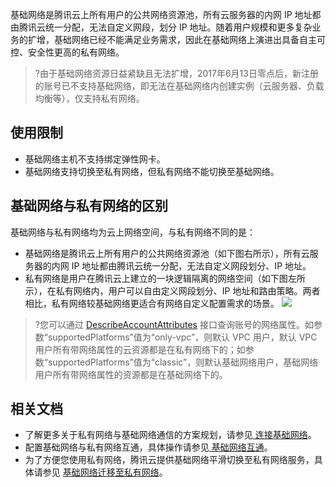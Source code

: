 基础网络是腾讯云上所有用户的公共网络资源池，所有云服务器的内网 IP 地址都由腾讯云统一分配，无法自定义网段，划分 IP 地址。随着用户规模和更多复杂业务的扩增，基础网络已经不能满足业务需求，因此在基础网络上演进出具备自主可控、安全性更高的私有网络。
>?由于基础网络资源日益紧缺且无法扩增，2017年6月13日零点后，新注册的账号已不支持基础网络，即无法在基础网络内创建实例（云服务器、负载均衡等），仅支持私有网络。


## 使用限制
+ 基础网络主机不支持绑定弹性网卡。
+ 基础网络支持切换至私有网络，但私有网络不能切换至基础网络。

## 基础网络与私有网络的区别[](id:vpcdiff)
基础网络与私有网络均为云上网络空间，与私有网络不同的是：
+ 基础网络是腾讯云上所有用户的公共网络资源池（如下图右所示），所有云服务器的内网 IP 地址都由腾讯云统一分配，无法自定义网段划分、IP 地址。
+ 私有网络是用户在腾讯云上建立的一块逻辑隔离的网络空间（如下图左所示），在私有网络内，用户可以自由定义网段划分、IP 地址和路由策略。两者相比，私有网络较基础网络更适合有网络自定义配置需求的场景。
![](https://main.qcloudimg.com/raw/13072e70d41994799c310bb033cdda25.png)

>?您可以通过 [DescribeAccountAttributes](https://cloud.tencent.com/document/product/215/17875) 接口查询账号的网络属性。如参数“supportedPlatforms”值为“only-vpc”，则默认 VPC 用户，默认 VPC 用户所有带网络属性的云资源都是在私有网络下的；如参数“supportedPlatforms”值为“classic”，则默认基础网络用户，基础网络用户所有带网络属性的资源都是在基础网络下的。

## 相关文档
+ 了解更多关于私有网络与基础网络通信的方案规划，请参见[ 连接基础网络](https://cloud.tencent.com/document/product/215/38124)。
+ 配置基础网络与私有网络互通，具体操作请参见[ 基础网络互通](https://cloud.tencent.com/document/product/215/20083)。
+ 为了方便您使用私有网络，腾讯云提供基础网络平滑切换至私有网络服务，具体请参见 [基础网络迁移至私有网络](https://cloud.tencent.com/document/product/215/57842)。
